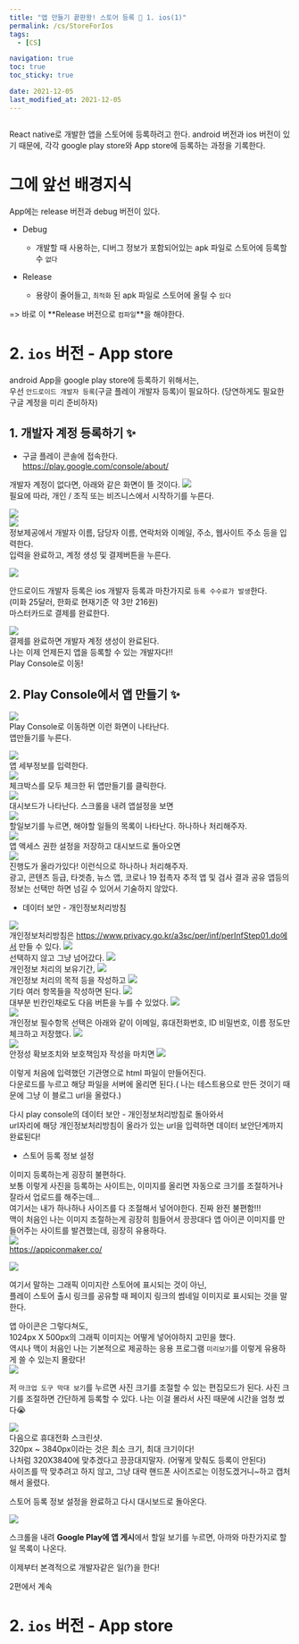 ```yaml
---
title: "앱 만들기 끝판왕! 스토어 등록 🧡 1. ios(1)"
permalink: /cs/StoreForIos
tags:
  - [CS]

navigation: true
toc: true
toc_sticky: true

date: 2021-12-05
last_modified_at: 2021-12-05
---
```


![]()


React native로 개발한 앱을 스토어에 등록하려고 한다. android 버전과 ios 버전이 있기 때문에, 각각 google play store와 App store에 등록하는 과정을 기록한다.

# 그에 앞선 배경지식

App에는 release 버전과 debug 버전이 있다.

- Debug
  - 개발할 때 사용하는, 디버그 정보가 포함되어있는 apk 파일로 스토어에 등록할 수 `없다`

- Release
  - 용량이 줄어들고, `최적화` 된 apk 파일로 스토어에 올릴 수 `있다`

=> 바로 이 **Release 버전으로 `컴파일`**을 해야한다.




# 2. `ios` 버전 - App store







android App을 google play store에 등록하기 위해서는,<br/>
우선 `안드로이드 개발자 등록`(구글 플레이 개발자 등록)이 필요하다.
(당연하게도 필요한 구글 계정을 미리 준비하자)

## 1. 개발자 계정 등록하기 ✨

- 구글 플레이 콘솔에 접속한다.<br/>
https://play.google.com/console/about/

개발자 계정이 없다면, 아래와 같은 화면이 뜰 것이다.
<img src="/assets/images/1-create-developer-account-page.png" /><br/>
필요에 따라, 개인 / 조직 또는 비즈니스에서 시작하기를 누른다.<br/>

<img src="/assets/images/1-create-step1-1.png" /><br/>
<img src="/assets/images/1-create-step1-3.png" /><br/>
정보제공에서 개발자 이름, 담당자 이름, 연락처와 이메일, 주소, 웹사이트 주소 등을 입력한다.<br/>
입력을 완료하고, 계정 생성 및 결제버튼을 누른다.


<img src="/assets/images/1-pay-1.png" /><br/>

안드로이드 개발자 등록은 ios 개발자 등록과 마찬가지로 `등록 수수료가 발생`한다.<br/>
(미화 25달러, 한화로 현재기준 약 3만 216원)<br/>
마스터카드로 결제를 완료한다.

<img src="/assets/images/1-pay-2.png" /><br/>
결제를 완료하면 개발자 계정 생성이 완료된다.<br/>
나는 이제 언제든지 앱을 등록할 수 있는 개발자다!!<br/>
Play Console로 이동!


## 2. Play Console에서 앱 만들기 ✨


<img src="/assets/images/1-create-finish.png" /><br/>
Play Console로 이동하면 이런 화면이 나타난다.<br/>
앱만들기를 누른다.

<img src="/assets/images/2-create-app-1.png" /><br/>
앱 세부정보를 입력한다.<br/>
<img src="/assets/images/2-create-app-2.png" /><br/>
체크박스를 모두 체크한 뒤 앱만들기를 클릭한다.<br/>
<img src="/assets/images/2-create-app-finish.png" /><br/>
대시보드가 나타난다. 스크롤을 내려 앱설정을 보면<br/>
<img src="/assets/images/3-app-setting-todo-list.png" /><br/>
할일보기를 누르면, 해야할 일들의 목록이 나타난다. 하나하나 처리해주자.<br/>
<img src="/assets/images/3-app-setting-todo-list-step1.png" /><br/>
앱 액세스 권한 설정을 저장하고 대시보드로 돌아오면<br/>
<img src="/assets/images/3-app-setting-todo-list-step1-done-returnto-dashboard.png" /><br/>
진행도가 올라가있다! 이런식으로 하나하나 처리해주자.<br/>
광고, 콘텐츠 등급, 타겟층, 뉴스 앱, 코로나 19 접촉자 추적 앱 및 검사 결과 공유 앱등의 정보는 선택만 하면 넘길 수 있어서 기술하지 않았다.<br/>

- 데이터 보안 - 개인정보처리방침

<img src="/assets/images/3-personal-info-1.png" /><br/>
개인정보처리방침은 https://www.privacy.go.kr/a3sc/per/inf/perInfStep01.do에서 만들 수 있다.
<img src="/assets/images/3-personal-info-2.png" /><br/>
선택하지 않고 그냥 넘어갔다.
<img src="/assets/images/3-personal-info-3.png" /><br/>
개인정보 처리의 보유기간,
<img src="/assets/images/3-personal-info-4.png" /><br/>
개인정보 처리의 목적 등을 작성하고
<img src="/assets/images/3-personal-info-5.png" /><br/>
기타 여러 항목들을 작성하면 된다.
<img src="/assets/images/3-personal-info-6.png" /><br/>
대부분 빈칸인채로도 다음 버튼을 누를 수 있었다.
<img src="/assets/images/3-personal-info-7.png" /><br/>
<img src="/assets/images/3-personal-info-8.png" /><br/>
개인정보 필수항목 선택은 아래와 같이 이메일, 휴대전화번호, ID 비밀번호, 이름 정도만 체크하고 저장했다.
<img src="/assets/images/3-personal-info-9.png" /><br/>
<img src="/assets/images/3-personal-info-10.png" /><br/>
안정성 확보조치와 보호책임자 작성을 마치면
<img src="/assets/images/3-personal-info-finish.png" /><br/>

이렇게 처음에 입력했던 기관명으로 html 파일이 만들어진다. <br/>
다운로드를 누르고 해당 파일을 서버에 올리면 된다.( 나는 테스트용으로 만든 것이기 때문에 그냥 이 블로그 url을 올렸다.) <br/>

다시 play console의 데이터 보안 - 개인정보처리방침로 돌아와서 <br/>
url자리에 해당 개인정보처리방침이 올라가 있는 url을 입력하면 데이터 보안단계까지 완료된다! <br/>


- 스토어 등록 정보 설정


이미지 등록하는게 굉장히 불편하다.<br/>
보통 이렇게 사진을 등록하는 사이트는, 이미지를 올리면 자동으로 크기를 조절하거나 잘라서 업로드를 해주는데...<br/>
여기서는 내가 하나하나 사이즈를 다 조절해서 넣어야한다. 진짜 완전 불편함!!!<br/>
맥이 처음인 나는 이미지 조절하는게 굉장히 힘들어서 끙끙대다 앱 아이콘 이미지를 만들어주는 사이트를 발견했는데, 굉장히 유용하다.<br/>
<img src="/assets/images/4-appiconmaker.png" /><br/>
https://appiconmaker.co/ <br/>



<img src="/assets/images/4-graphic-image.png" /><br/>

여기서 말하는 그래픽 이미지란 스토어에 표시되는 것이 아닌, <br/>
플레이 스토어 출시 링크를 공유할 때 페이지 링크의 썸네일 이미지로 표시되는 것을 말한다.<br/>

앱 아이콘은 그렇다쳐도, <br/>
1024px X 500px의 그래픽 이미지는 어떻게 넣어야하지 고민을 했다.<br/>
역시나 맥이 처음인 나는 기본적으로 제공하는 응용 프로그램 `미리보기`를 이렇게 유용하게 쓸 수 있는지 몰랐다!<br/>
<img src="/assets/images/4-mac-thumbnail.png" /><br/>

저 `마크업 도구 막대 보기`를 누르면 사진 크기를 조절할 수 있는 편집모드가 된다. 사진 크기를 조절하면 간단하게 등록할 수 있다.
나는 이걸 몰라서 사진 때문에 시간을 엄청 썼다😭

<img src="/assets/images/4-screenshot.png" /><br/>
다음으로 휴대전화 스크린샷.<br/>
320px ~ 3840px이라는 것은 최소 크기, 최대 크기이다!<br/>
나처럼 320X3840에 맞추겠다고 끙끙대지말자. (어떻게 맞춰도 등록이 안된다)<br/>
사이즈를 딱 맞추려고 하지 않고, 그냥 대략 핸드폰 사이즈로는 이정도겠거니~하고 캡처해서 올렸다.<br/>

스토어 등록 정보 설정을 완료하고 다시 대시보드로 돌아온다.<br/>

<img src="/assets/images/5-production-app-apply.png" /><br/>

스크롤을 내려 **Google Play에 앱 게시**에서 할일 보기를 누르면, 아까와 마찬가지로 할일 목록이 나온다.<br/>

이제부터 본격적으로 개발자같은 일(?)을 한다!<br/>

2편에서 계속



















# 2. `ios` 버전 - App store



